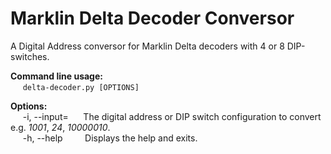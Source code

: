 # Marklin Delta Decoder Conversor

A Digital Address conversor for Marklin Delta decoders with 4 or 8 DIP-switches.

**Command line usage:**\
&nbsp;&nbsp;&nbsp;&nbsp; ```delta-decoder.py [OPTIONS]```

**Options:**\
&nbsp;&nbsp;&nbsp;&nbsp; -i, --input=	&nbsp;&nbsp;&nbsp;&nbsp; The digital address or DIP switch configuration to convert e.g. _1001_, _24_, _10000010_.\
&nbsp;&nbsp;&nbsp;&nbsp; -h, --help &nbsp;&nbsp;&nbsp;&nbsp;&nbsp;&nbsp;&nbsp; Displays the help and exits.
